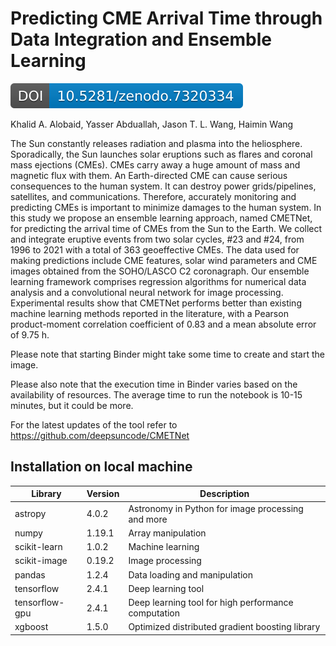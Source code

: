 # Predicting CME Arrival Time through Data Integration and Ensemble Learning
[![DOI](https://github.com/ccsc-tools/zenodo_icons/blob/main/icons/cmenet.svg)](https://zenodo.org/record/7320334#.Y3MDt3bMJD8)
<p>Khalid A. Alobaid, Yasser Abduallah, Jason T. L. Wang, Haimin Wang </p>
<p>The Sun constantly releases radiation and plasma into the heliosphere.
Sporadically, the Sun launches solar eruptions such as flares and coronal
mass ejections (CMEs). CMEs carry away a huge amount of mass and
magnetic flux with them. An Earth-directed CME can cause serious
consequences to the human system. It can destroy power grids/pipelines,
satellites, and communications. Therefore, accurately
monitoring and predicting CMEs is important to minimize damages to
the human system. In this study we propose an ensemble learning
approach, named CMETNet, for predicting the arrival time of CMEs from
the Sun to the Earth. We collect and integrate eruptive events from two solar
cycles, #23 and #24, from 1996 to 2021 with a total of 363 geoeffective
CMEs. The data used for making predictions include CME features, solar
wind parameters and CME images obtained from the SOHO/LASCO
C2 coronagraph. Our ensemble learning framework comprises
regression algorithms for numerical data analysis and a convolutional
neural network for image processing. Experimental results show that
CMETNet performs better than existing machine learning methods
reported in the literature, with a Pearson product-moment correlation
coefficient of 0.83 and a mean absolute error of 9.75 h.</p>


Please note that starting Binder might take some time to create and start the image.

Please also note that the execution time in Binder varies based on the availability of resources. The average time to run the notebook is 10-15 minutes, but it could be more.

For the latest updates of the tool refer to https://github.com/deepsuncode/CMETNet

## Installation on local machine
|Library | Version   | Description  |
|---|---|---|
| astropy | 4.0.2| Astronomy in Python for image processing and more|
|numpy| 1.19.1| Array manipulation|
|scikit-learn| 1.0.2| Machine learning|
|scikit-image| 0.19.2 | Image processing|
| pandas|1.2.4| Data loading and manipulation|
| tensorflow| 2.4.1| Deep learning tool|
| tensorflow-gpu| 2.4.1| Deep learning tool for high performance computation |
| xgboost| 1.5.0 | Optimized distributed gradient boosting library |
